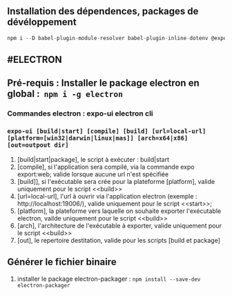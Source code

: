 ## Installation des dépendences, packages de dévéloppement

```javascript
npm i --D babel-plugin-module-resolver babel-plugin-inline-dotenv @expo/metro-config @expo/webpack-config
```

## **#ELECTRON**

## Pré-requis : Installer le package electron en global :  `npm i -g electron`

### **Commandes electron : expo-ui electron cli**

### `expo-ui [build|start] [compile] [build] [url=local-url] [platform=[win32|darwin|linux|mas]] [arch=x64|x86] [out=outpout dir]`

1.  \[build|start|package\], le script à exécuter : build|start
2.  \[compile\], si l'application sera compilé, via la commande expo export:web; valide lorsque aucune url n'est spécifiée
3.  \[build\]\], si l'exécutable sera crée pour la plateforme \[platform\], valide uniquement pour le script \<\<build>>
4.  \[url=local-url\], l'url à ouvrir via l'application electron (exemple : http://localhost:19006/), valide uniquement pour le script \<\<start>>;
5.  \[platform\], la plateforme vers laquelle on souhaite exporter l'exécutable electron, vailde uniquement pour le script \<\<build>>
6.  \[arch\], l'architecture de l'exécutable à exporter, valide uniquement pour le script \<\<build>>
7.  \[out\], le repertoire destitation, valide pour les scripts \[build et package\]

## **Générer le fichier binaire**

1.  installer le package electron-packager : `npm install --save-dev electron-packager`
